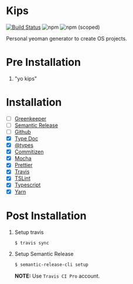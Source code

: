 # Kips

[![Build Status](https://travis-ci.com/tusharmath/kips.svg?branch=master)](https://travis-ci.com/tusharmath/kips)
![npm](https://img.shields.io/npm/v/kips.svg)
![npm (scoped)](https://img.shields.io/npm/v/kips.svg)

Personal yeoman generator to create OS projects.

# Pre Installation

1. "yo kips"

# Installation

- [ ] [Greenkeeper](https://greenkeeper.io/)
- [ ] [Semantic Release](https://github.com/semantic-release/semantic-release)
- [ ] [Github](https://github.com)
- [x] [Type Doc](https://https://typedoc.org)
- [x] [@types](https://github.com/DefinitelyTyped/DefinitelyTyped)
- [x] [Commitizen](http://commitizen.github.io/cz-cli/)
- [x] [Mocha](https://mochajs.org/)
- [x] [Prettier](https://prettier.io)
- [x] [Travis](http://travis-ci.com/)
- [x] [TSLint](https://palantir.github.io/tslint/)
- [x] [Typescript](http://typescriptlang.org/)
- [x] [Yarn](https://yarnpkg.com/lang/en/)

# Post Installation

1. Setup travis

   ```bash
   $ travis sync
   ```

2. Setup Semantic Release

   ```bash
   $ semantic-release-cli setup
   ```

   **NOTE:** Use `Travis CI Pro` account.
